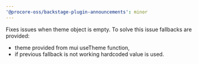 ```yaml
---
'@procore-oss/backstage-plugin-announcements': minor
---
```


Fixes issues when theme object is empty. To solve this issue fallbacks are provided:

- theme provided from mui useTheme function,
- if previous fallback is not working hardcoded value is used.
